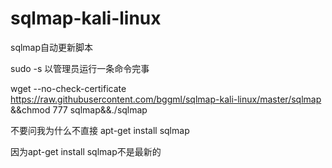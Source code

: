 # sqlmap-kali-linux
sqlmap自动更新脚本

sudo -s
以管理员运行一条命令完事

wget --no-check-certificate https://raw.githubusercontent.com/bggml/sqlmap-kali-linux/master/sqlmap &&chmod 777 sqlmap&&./sqlmap


不要问我为什么不直接   apt-get install sqlmap

因为apt-get install sqlmap不是最新的
